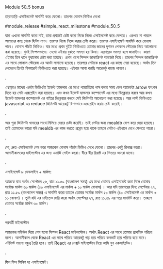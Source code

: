 Module 50_5 bonus



তাড়াতাড়ি এসাইনমেন্ট সাবমিট করে ফেলো। তারপর বোনাস ভিডিও দেখো 

#module_release #simple_react_milestone #module_50_5

যারা এখনো সাবমিট করো নাই, তারা প্রথমেই চেষ্টা করো নিজে নিজে এসাইনমেন্ট করে ফেলতে। এরপরে না পারলে আমাদের কাছ থেকে হিন্টস নাও। তারপর নিজে নিজে করার চেষ্টা করো। তারপর এসাইনমেন্ট সাবমিট করে বোনাস পাবে। বোনাস পাঁচটা ভিডিও। যার মধ্যে প্রথম দুইটা ভিডিওতে তোমার জানের দুশমন লোকাল স্টোরেজ নিয়ে আলোচনা করা হয়েছে। খুবই সিম্পলভাবে। দেখো এইবার বুঝতে সমস্যা হয় কিনা। এরপরেও সমস্যা হলে জানাইও। কারণ এইবার তিন ধাপে বুঝানোর চেষ্টা করা হয়েছে। প্রথম ধাপে সিম্পল জাভাস্ক্রিপ্ট অবজেক্ট দিয়ে। তারপর সিম্পল জাভাস্ক্রিপ্ট এর সাথে লোকাল স্টোরেজ এর আংটা লাগানো হয়েছে। তারপরে সেটাকে react এর কাছে নেয়া হয়েছে। অর্থাৎ তিন লেভেলে তিনটা ডিফারেন্ট ভিডিওতে করা হয়েছে। এইবার আশা করছি আরেকটু কাজে লাগবে। 



.



এছাড়াও মাঝের একটা ভিডিওটা ইভেন্ট হ্যান্ডলার এর মধ্যে প্যারামিটার পাস করার সময় কেন আরেকটা arrow ফাংশন দিতে হয় সেটা এক্সপ্লেইন করা হয়েছে। এবং কখন ইভেন্ট হ্যান্ডলার কম্পোনেন্ট এর মধ্যে ডিক্লেয়ার করবে আর কখন ইভেন্ট হ্যান্ডলার কম্পোনেন্ট এর বাইরে ডিক্লেয়ার করবে সেই জিনিসটা আলোচনা করা হয়েছে। আর লাস্ট ভিডিওতে javascript এর reduce জিনিসটা আরেকটু বিশদভাবে এক্সপ্লেইন করার চেষ্টা করেছি।  



.

আর পুরা জিনিসটা খাবারের সাথে মিলিয়ে দেয়ার চেষ্টা করেছি। তাই সেটার জন্য mealdb যোগ করে দেয়া হয়েছে। তাই তোমাদের কারো যদি mealdb এর কাজ করতে প্রব্লেম হয়ে থাকে তাহলে সেটাও এইখানে দেখে ফেলতে পারো। 



.

সো, দ্রুত এসাইনমেন্ট শেষ করে আজকের বোনাস পাঁচটা ভিডিও দেখে ফেলো। তারপর একটু রিলাক্স করো। আগামীকালকের মাইলস্টোন এর জন্য এনার্জি সেইভ করো। ধীরে ধীর রিয়াক্ট এর ভিতরে আমরা যাবো। 



.



এসাইনমেন্ট ৮ ডেডলাইন + মার্কস:

আজকে রাত অর্থাৎ সেপ্টেম্বর ২৬, রাত ১১.৫৯ (বাংলাদেশ সময়) এর মধ্যে তোমার এসাইনমেন্ট জমা দিলে তোমার সর্বোচ্চ মার্কস ৬০ মার্কস (৫০ এসাইনমেন্ট এর মার্কস + ১০ মার্কস বোনাস) । আর যদি তারপরের দিন: সেপ্টেম্বর ২৭, রাত ১১.৫৯ (বাংলাদেশ সময়) এ সাবমিট করো তাহলে তোমার সর্বোচ্চ মার্কস ৫০ মার্কস (৪০ এসাইনমেন্ট এর মার্কস + ১০ বোনাস) । তুমি যদি এর চাইতেও দেরি করো অর্থাৎ সেপ্টেম্বর ২৭, রাত ১১.৫৯ এর পরে সাবমিট করো। তাহলে তোমার সর্বোচ্চ মার্কস ৩০ মার্কস।



.



পরবর্তী মাইলস্টোন

আজকের মডিউল দিয়ে শেষ হলো সিম্পল React মাইলস্টোন। অর্থাৎ React এর সাথে তোমার প্রাথমিক পরিচয় হলো। আগামীকাল থেকে React এর সাথে পরিচয় আরেকটু গাঢ় হয়ে পরিচয় কনভার্ট হয়ে পরিণয় হয়ে যাবে। এটলিস্ট ভালো বন্ধুত্ব তৈরি হবে। তাই React এর নেক্সট মাইলস্টোন নিয়ে আমি খুব একসাইটেড।  



.



ফিন ফিন ফিনিশ দ্য এসাইনমেন্ট।



